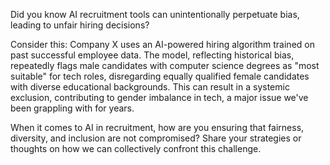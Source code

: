 Did you know AI recruitment tools can unintentionally perpetuate bias, leading to unfair hiring decisions? 

Consider this: Company X uses an AI-powered hiring algorithm trained on past successful employee data. The model, reflecting historical bias, repeatedly flags male candidates with computer science degrees as "most suitable" for tech roles, disregarding equally qualified female candidates with diverse educational backgrounds. This can result in a systemic exclusion, contributing to gender imbalance in tech, a major issue we've been grappling with for years. 

When it comes to AI in recruitment, how are you ensuring that fairness, diversity, and inclusion are not compromised? Share your strategies or thoughts on how we can collectively confront this challenge.